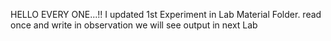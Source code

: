 HELLO EVERY ONE...!!
I updated 1st Experiment in Lab Material Folder.
read once and write in observation we will see output in next Lab
